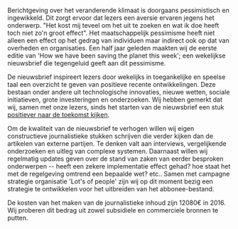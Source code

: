 Berichtgeving over het veranderende klimaat is doorgaans pessimistisch en ingewikkeld. Dit zorgt ervoor dat lezers een aversie ervaren jegens het onderwerp. "Het kost mij teveel om het uit te zoeken en wat ik doe heeft toch niet zo'n groot effect". Het maatschappelijk pessimisme heeft niet alleen een effect op het gedrag van individuen maar indirect ook op dat van overheden en organisaties. Een half jaar geleden maakten wij de eerste editie van 'How we have been saving the planet this week'; een wekelijkse nieuwsbrief die tegengeluid geeft aan dit pessimisme.

De nieuwsbrief inspireert lezers door wekelijks in toegankelijke en speelse taal een overzicht te geven van positieve recente ontwikkelingen. Deze bestaan onder andere uit technologische innovaties, nieuwe wetten, sociale initiatieven, grote investeringen en onderzoeken. Wij hebben gemerkt dat wij, samen met onze lezers, sinds het starten van de nieuwsbrief een stuk [positiever naar de toekomst kijken](http://bit.ly/1OiWiqN).

Om de kwaliteit van de nieuwsbrief te verhogen willen wij eigen constructieve journalistieke stukken schrijven die verder kijken dan de artikelen van externe partijen. Te denken valt aan interviews, vergelijkende onderzoeken en uitleg van complexe systemen. Daarnaast willen wij regelmatig updates geven over de stand van zaken van eerder besproken onderwerpen -- heeft een zekere implementatie effect gehad? hoe staat het met de regelgeving omtrend een bepaalde wet? etc..
Samen met campagne strategie organisatie 'Lot's of people' zijn wij op dit moment bezig een strategie te ontwikkelen voor het uitbreiden van het abbonee-bestand.

De kosten van het maken van de journalistieke inhoud zijn 12080€ in 2016. Wij proberen dit bedrag uit zowel subsidiele en commerciele bronnen te putten.  
